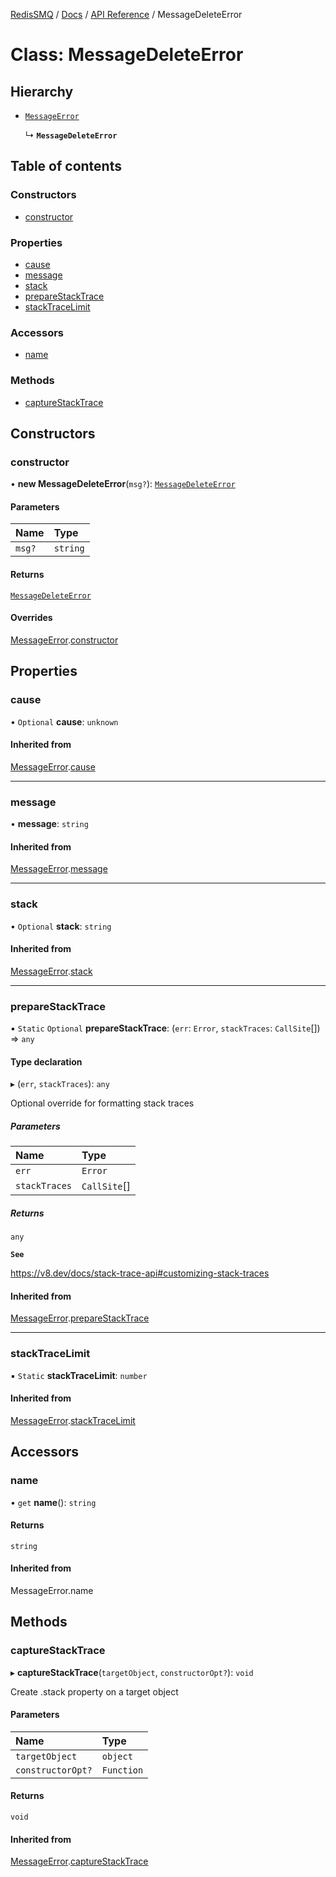 [RedisSMQ](../../../README.md) / [Docs](../../README.md) / [API Reference](../README.md) / MessageDeleteError

# Class: MessageDeleteError

## Hierarchy

- [`MessageError`](MessageError.md)

  ↳ **`MessageDeleteError`**

## Table of contents

### Constructors

- [constructor](MessageDeleteError.md#constructor)

### Properties

- [cause](MessageDeleteError.md#cause)
- [message](MessageDeleteError.md#message)
- [stack](MessageDeleteError.md#stack)
- [prepareStackTrace](MessageDeleteError.md#preparestacktrace)
- [stackTraceLimit](MessageDeleteError.md#stacktracelimit)

### Accessors

- [name](MessageDeleteError.md#name)

### Methods

- [captureStackTrace](MessageDeleteError.md#capturestacktrace)

## Constructors

### constructor

• **new MessageDeleteError**(`msg?`): [`MessageDeleteError`](MessageDeleteError.md)

#### Parameters

| Name | Type |
| :------ | :------ |
| `msg?` | `string` |

#### Returns

[`MessageDeleteError`](MessageDeleteError.md)

#### Overrides

[MessageError](MessageError.md).[constructor](MessageError.md#constructor)

## Properties

### cause

• `Optional` **cause**: `unknown`

#### Inherited from

[MessageError](MessageError.md).[cause](MessageError.md#cause)

___

### message

• **message**: `string`

#### Inherited from

[MessageError](MessageError.md).[message](MessageError.md#message)

___

### stack

• `Optional` **stack**: `string`

#### Inherited from

[MessageError](MessageError.md).[stack](MessageError.md#stack)

___

### prepareStackTrace

▪ `Static` `Optional` **prepareStackTrace**: (`err`: `Error`, `stackTraces`: `CallSite`[]) => `any`

#### Type declaration

▸ (`err`, `stackTraces`): `any`

Optional override for formatting stack traces

##### Parameters

| Name | Type |
| :------ | :------ |
| `err` | `Error` |
| `stackTraces` | `CallSite`[] |

##### Returns

`any`

**`See`**

https://v8.dev/docs/stack-trace-api#customizing-stack-traces

#### Inherited from

[MessageError](MessageError.md).[prepareStackTrace](MessageError.md#preparestacktrace)

___

### stackTraceLimit

▪ `Static` **stackTraceLimit**: `number`

#### Inherited from

[MessageError](MessageError.md).[stackTraceLimit](MessageError.md#stacktracelimit)

## Accessors

### name

• `get` **name**(): `string`

#### Returns

`string`

#### Inherited from

MessageError.name

## Methods

### captureStackTrace

▸ **captureStackTrace**(`targetObject`, `constructorOpt?`): `void`

Create .stack property on a target object

#### Parameters

| Name | Type |
| :------ | :------ |
| `targetObject` | `object` |
| `constructorOpt?` | `Function` |

#### Returns

`void`

#### Inherited from

[MessageError](MessageError.md).[captureStackTrace](MessageError.md#capturestacktrace)
